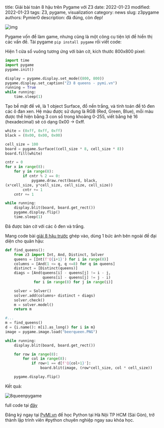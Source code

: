 title: Giải bài toán 8 hậu trên Pygame với Z3
date: 2022-01-23
modified: 2022-01-23
tags: Z3, pygame, visualization
category: news
slug: z3pygame
authors: Pymier0
description: đã đúng, còn đẹp!

![img](https://images.unsplash.com/photo-1596434934651-0cc599e2c7c1?crop=entropy&cs=tinysrgb&fit=max&fm=jpg&ixid=MnwyMzI1MzN8MHwxfHJhbmRvbXx8fHx8fHx8fDE2NDI5MTEwNzg&ixlib=rb-1.2.1&q=80&w=600)

Pygame vốn để làm game, nhưng cũng là một công cụ tiện lợi để hiển thị các vấn đề.
Tải pygame `pip install pygame` rồi viết code:

Hiện 1 cửa sổ vuông tương ứng với bàn cờ, kích thước 800x800 pixel:

```py
import time
import pygame
pygame.init()

display = pygame.display.set_mode((800, 800))
pygame.display.set_caption("Z3 8 queens - pymi.vn")
running = True
while running:
    time.sleep(1)
```

Tạo bề mặt để vẽ, là 1 object Surface, đổ nền trắng, và tính toán để tô đen các ô đan xen.
Hệ màu được sử dụng là RGB (Red, Green, Blue), mỗi màu được thể hiện bằng 3 con số trong khoảng 0-255, viết bằng hệ 16 (hexadecimal) sẽ có dạng 0x00 -> 0xff.

```py
white = (0xff, 0xff, 0xff)
black = (0x00, 0x00, 0x00)

cell_size = 100
board = pygame.Surface((cell_size * 8, cell_size * 8))
board.fill(white)

cntr = 0
for x in range(8):
    for y in range(8):
        if cntr % 2 == 0:
            pygame.draw.rect(board, black,
(x*cell_size, y*cell_size, cell_size, cell_size))
        cntr += 1
    cntr += 1

while running:
    display.blit(board, board.get_rect())
    pygame.display.flip()
    time.sleep(1)
```

Đã được bàn cờ với các ô đen và trắng.

Mang code bài [giải 8 hậu trước]({filename}/z38q.md) ghép vào, dùng 1 bức ảnh bên ngoài để đại diện cho quân hậu:

```py
def find_queens():
    from z3 import Int, And, Distinct, Solver
    queens = [Int(f'Q{i+1}') for i in range(8)]
    columns = [And(1 <= q, q <=8) for q in queens]
    distinct = [Distinct(queens)]
    diags = [And(queens[i] - queens[j] != i - j,
                 queens[i] - queens[j] != j - i)
             for i in range(8) for j in range(i)]

    solver = Solver()
    solver.add(columns+ distinct + diags)
    solver.check()
    m = solver.model()
    return m

#...
m = find_queens()
d = {i.name(): m[i].as_long() for i in m}
image = pygame.image.load("beerqueen.PNG")

while running:
    display.blit(board, board.get_rect())

    for row in range(8):
        for col in range(8):
            if row+1 == d[f'Q{col+1}']:
                board.blit(image, (row*cell_size, col * cell_size))

    pygame.display.flip()
```


Kết quả:

![8queenpygame]({static}/images/z38queenpygame.png)

full code tại [đây]({static}/z38qgame.py)

Đăng ký ngay tại [PyMI.vn](https://pymi.vn) để học Python tại Hà Nội TP HCM (Sài Gòn),
trở thành lập trình viên #python chuyên nghiệp ngay sau khóa học.
